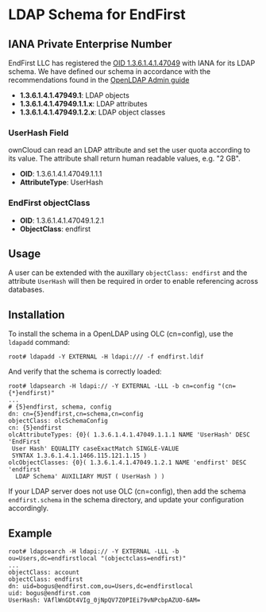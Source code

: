 # LDAP Schema for EndFirst

## IANA Private Enterprise Number

EndFirst LLC has registered the [OID 1.3.6.1.4.1.47049](http://oid-info.com/get/1.3.6.1.4.1.47049) with IANA for its LDAP schema. We have defined our schema in accordance with the recommendations found in the [OpenLDAP Admin guide](http://www.openldap.org/doc/admin24/schema.html)

- **1.3.6.1.4.1.47949.1**: LDAP objects
- **1.3.6.1.4.1.47949.1.1.x**: LDAP attributes
- **1.3.6.1.4.1.47949.1.2.x**: LDAP object classes 

### UserHash Field

ownCloud can read an LDAP attribute and set the user quota according to its value. 
The attribute shall return human readable values, e.g. "2 GB".

- **OID**: 1.3.6.1.4.1.47049.1.1.1
- **AttributeType**: UserHash

### EndFirst objectClass

- **OID**: 1.3.6.1.4.1.47049.1.2.1
- **ObjectClass**: endfirst

## Usage

A user can be extended with the auxillary `objectClass: endfirst` and the attribute `UserHash` will then be required in order to enable referencing across databases.

## Installation

To install the schema in a OpenLDAP using OLC (cn=config), use the `ldapadd` command:

    root# ldapadd -Y EXTERNAL -H ldapi:/// -f endfirst.ldif
   
And verify that the schema is correctly loaded:

    root# ldapsearch -H ldapi:// -Y EXTERNAL -LLL -b cn=config "(cn={*}endfirst)"
    ...
    # {5}endfirst, schema, config
    dn: cn={5}endfirst,cn=schema,cn=config
    objectClass: olcSchemaConfig
    cn: {5}endfirst
    olcAttributeTypes: {0}( 1.3.6.1.4.1.47049.1.1.1 NAME 'UserHash' DESC 'EndFirst
     User Hash' EQUALITY caseExactMatch SINGLE-VALUE 
     SYNTAX 1.3.6.1.4.1.1466.115.121.1.15 )
    olcObjectClasses: {0}( 1.3.6.1.4.1.47049.1.2.1 NAME 'endfirst' DESC 'endfirst
      LDAP Schema' AUXILIARY MUST ( UserHash ) )

If your LDAP server does not use OLC (cn=config), then add the schema `endfirst.schema` in the schema directory, and update your configuration accordingly.


## Example

    root# ldapsearch -H ldapi:// -Y EXTERNAL -LLL -b ou=Users,dc=endfirstlocal "(objectclass=endfirst)" 
    ...
    objectClass: account
    objectClass: endfirst
    dn: uid=bogus@endfirst.com,ou=Users,dc=endfirstlocal
    uid: bogus@endfirst.com
    UserHash: VAflWnGDt4VIg_0jNpQV7Z0PIEi79vNPcbpAZUO-6AM=

